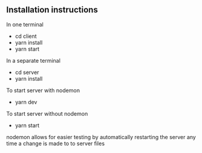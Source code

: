 ## Installation instructions

In one terminal

- cd client
- yarn install
- yarn start

In a separate terminal

- cd server
- yarn install

To start server with nodemon

- yarn dev

To start server without nodemon

- yarn start

nodemon allows for easier testing by automatically restarting
the server any time a change is made to to server files
